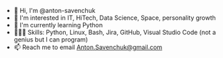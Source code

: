 - 👋 Hi, I'm @anton-savenchuk
- 👀 I'm interested in IT, HiTech, Data Science, Space, personality growth
- 🌱 I'm currently learning Python
- 👨🏻‍💻 Skills: Python, Linux, Bash, Jira, GitHub, Visual Studio Code (not a genius but I can program)
- 📫 Reach me to email Anton.Savenchuk@gmail.com

<!---
anton-savenchuk/anton-savenchuk is a ✨ special ✨ repository because its `README.md` (this file) appears on your GitHub profile.
You can click the Preview link to take a look at your changes.
--->
